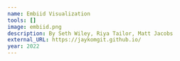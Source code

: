 ```yaml
---
name: Embiid Visualization
tools: []
image: embiid.png
description: By Seth Wiley, Riya Tailor, Matt Jacobs
external_URL: https://jaykomgit.github.io/
year: 2022
---
```

